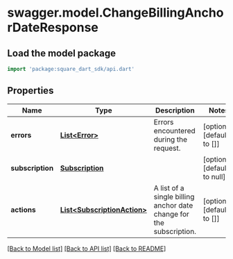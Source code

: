 # swagger.model.ChangeBillingAnchorDateResponse

## Load the model package
```dart
import 'package:square_dart_sdk/api.dart'
```

## Properties
Name | Type | Description | Notes
------------ | ------------- | ------------- | -------------
**errors** | [**List&lt;Error&gt;**](Error.md) | Errors encountered during the request. | [optional] [default to []]
**subscription** | [**Subscription**](Subscription.md) |  | [optional] [default to null]
**actions** | [**List&lt;SubscriptionAction&gt;**](SubscriptionAction.md) | A list of a single billing anchor date change for the subscription. | [optional] [default to []]

[[Back to Model list]](../README.md#documentation-for-models) [[Back to API list]](../README.md#documentation-for-api-endpoints) [[Back to README]](../README.md)

